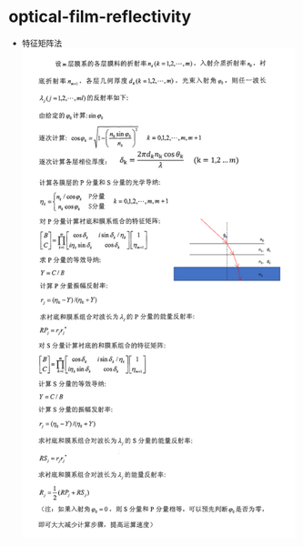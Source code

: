 # optical-film-reflectivity
* 特征矩阵法
![](https://raw.githubusercontent.com/suhongda/optical-film-reflectivity/master/%E4%BB%8B%E7%BB%8D.png) 
